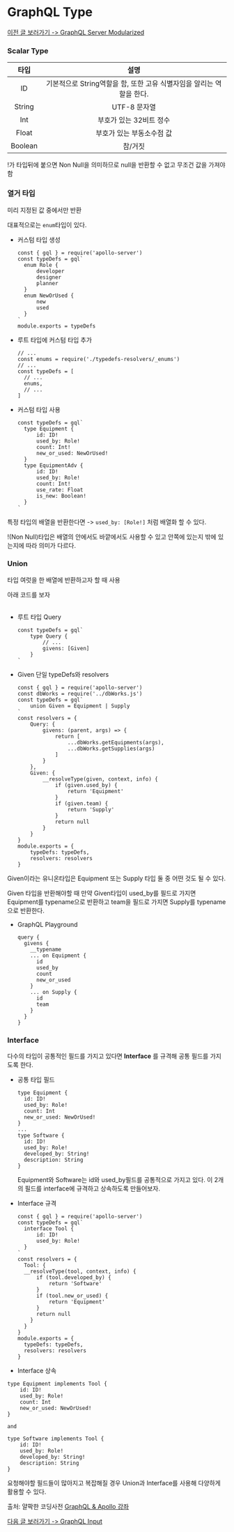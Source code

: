 # GraphQL Type

[이전 글 보러가기 -> GraphQL Server Modularized](./Modularize.md)

### Scalar Type

|  타입   |                                 설명                                 |
| :-----: | :------------------------------------------------------------------: |
|   ID    | 기본적으로 String역할을 함, 또한 고유 식별자임을 알리는 역할을 한다. |
| String  |                             UTF-8 문자열                             |
|   Int   |                       부호가 있는 32비트 정수                        |
|  Float  |                      부호가 있는 부동소수점 값                       |
| Boolean |                               참/거짓                                |

!가 타입뒤에 붙으면 Non Null을 의미하므로 null을 반환할 수 없고 무조건 값을 가져야 함<br>

### 열거 타입

미리 지정된 값 중에서만 반환<br>

대표적으로는 `enum`타입이 있다.<br>

- 커스텀 타입 생성

  ```
  const { gql } = require('apollo-server')
  const typeDefs = gql`
    enum Role {
        developer
        designer
        planner
    }
    enum NewOrUsed {
        new
        used
    }
  `
  module.exports = typeDefs
  ```

- 루트 타입에 커스텀 타입 추가

  ```
  // ...
  const enums = require('./typedefs-resolvers/_enums')
  // ...
  const typeDefs = [
    // ...
    enums,
    // ...
  ]
  ```

- 커스텀 타입 사용

  ```
  const typeDefs = gql`
    type Equipment {
        id: ID!
        used_by: Role!
        count: Int!
        new_or_used: NewOrUsed!
    }
    type EquipmentAdv {
        id: ID!
        used_by: Role!
        count: Int!
        use_rate: Float
        is_new: Boolean!
    }
  `
  ```

특정 타입의 배열을 반환한다면 -> `used_by: [Role!]` 처럼 배열화 할 수 있다.<br>

!(Non Null)타입은 배열의 안에서도 바깥에서도 사용할 수 있고 안쪽에 있는지 밖에 있는지에 따라 의미가 다르다.<br>

### Union

타입 여럿을 한 배열에 반환하고자 할 때 사용<br>

아래 코드를 보자<br><br>

- 루트 타입 Query

  ```
  const typeDefs = gql`
      type Query {
          // ...
          givens: [Given]
      }
  `
  ```

- Given 단일 typeDefs와 resolvers

  ```
  const { gql } = require('apollo-server')
  const dbWorks = require('../dbWorks.js')
  const typeDefs = gql`
      union Given = Equipment | Supply
  `
  const resolvers = {
      Query: {
          givens: (parent, args) => {
              return [
                  ...dbWorks.getEquipments(args),
                  ...dbWorks.getSupplies(args)
              ]
          }
      },
      Given: {
          __resolveType(given, context, info) {
              if (given.used_by) {
                  return 'Equipment'
              }
              if (given.team) {
                  return 'Supply'
              }
              return null
          }
      }
  }
  module.exports = {
      typeDefs: typeDefs,
      resolvers: resolvers
  }
  ```

Given이라는 유니온타입은 Equipment 또는 Supply 타입 둘 중 어떤 것도 될 수 있다.<br>

Given 타입을 반환해야할 때 만약 Given타입이 used_by를 필드로 가지면 Equipment를 typename으로 반환하고 team을 필드로 가지면 Supply를 typename으로 반환한다.<br>

- GraphQL Playground

  ```
  query {
    givens {
      __typename
      ... on Equipment {
        id
        used_by
        count
        new_or_used
      }
      ... on Supply {
        id
        team
      }
    }
  }
  ```

### Interface

다수의 타입이 공통적인 필드를 가지고 있다면 **Interface** 를 규격해 공통 필드를 가지도록 한다.<br>

- 공통 타입 필드

  ```
  type Equipment {
    id: ID!
    used_by: Role!
    count: Int
    new_or_used: NewOrUsed!
  }
  ...
  type Software {
    id: ID!
    used_by: Role!
    developed_by: String!
    description: String
  }
  ```

  Equipment와 Software는 id와 used_by필드를 공통적으로 가지고 있다. 이 2개의 필드를 interface에 규격하고 상속하도록 만들어보자.

- Interface 규격

  ```
  const { gql } = require('apollo-server')
  const typeDefs = gql`
    interface Tool {
        id: ID!
        used_by: Role!
    }
  `
  const resolvers = {
    Tool: {
    __resolveType(tool, context, info) {
        if (tool.developed_by) {
            return 'Software'
        }
        if (tool.new_or_used) {
            return 'Equipment'
        }
        return null
      }
    }
  }
  module.exports = {
    typeDefs: typeDefs,
    resolvers: resolvers
  }
  ```

- Interface 상속

```
type Equipment implements Tool {
    id: ID!
    used_by: Role!
    count: Int
    new_or_used: NewOrUsed!
}

and

type Software implements Tool {
    id: ID!
    used_by: Role!
    developed_by: String!
    description: String
}
```

요청해야할 필드들이 많아지고 복잡해질 경우 Union과 Interface를 사용해 다양하게 활용할 수 있다.<br>

출처: 얄팍한 코딩사전 [GraphQL & Apollo 강좌](https://www.youtube.com/watch?v=9BIXcXHsj0A&t=221s)

[다음 글 보러가기 -> GraphQL Input](./Input.md)
